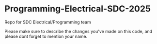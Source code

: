 # Programming-Electrical-SDC-2025
Repo for SDC Electrical/Programming team 

Please make sure to describe the changes you've made on this code, and please dont forget to mention your name.
